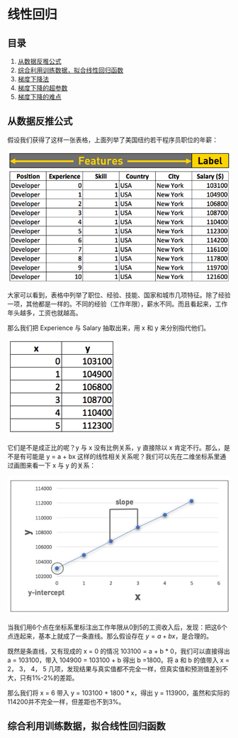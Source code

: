 # 线性回归

## 目录

1. [从数据反推公式](#从数据反推公式)
2. [综合利用训练数据，拟合线性回归函数](#综合利用训练数据，拟合线性回归函数)
3. [梯度下降法](#梯度下降)
4. [梯度下降的超参数](#梯度下降的超参数)
5. [梯度下降的难点](#梯度下降的难点)

## 从数据反推公式

假设我们获得了这样一张表格，上面列举了美国纽约若干程序员职位的年薪：

![X](./Resource/8.png)

大家可以看到，表格中列举了职位、经验、技能、国家和城市几项特征。除了经验一项，其他都是一样的。不同的经验（工作年限），薪水不同。而且看起来，工作年头越多，工资也就越高。

那么我们把 Experience 与 Salary 抽取出来，用 x 和 y 来分别指代他们。

![X](./Resource/9.png)

它们是不是成正比的呢？y 与 x 没有比例关系，y 直接除以 x 肯定不行。那么，是不是有可能是 y = a + bx 这样的线性相关关系呢？我们可以先在二维坐标系里通过画图来看一下 x 与 y 的关系：

![X](./Resource/10.png)

当我们用6个点在坐标系里标注出工作年限从0到5的工资收入后，发现：把这6个点连起来，基本上就成了一条直线。那么假设存在 $y = a + bx$，是合理的。

既然是条直线，又有现成的 x = 0 的情况 103100 = a + b * 0，我们可以直接得出 a = 103100，带入 104900 = 103100 + b 得出 b =1800。将 a 和 b 的值带入 x = 2， 3， 4， 5 几项，发现结果与真实值都不完全一样，但真实值和预测值差别不大，只有1%-2%的差距。

那么我们将 x = 6 带入 y = 103100 + 1800 * x，得出 y = 113900，虽然和实际的114200并不完全一样，但差距也不到3%。

## 综合利用训练数据，拟合线性回归函数
